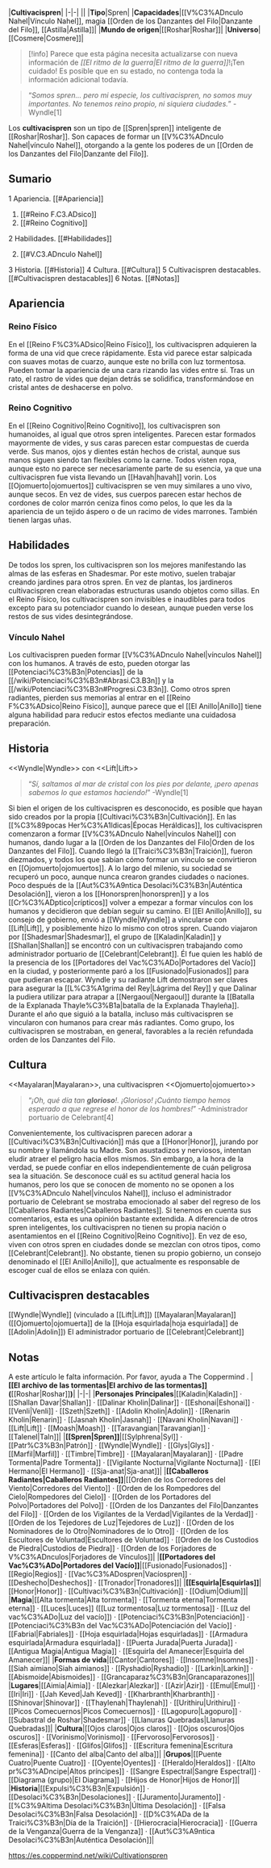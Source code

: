 

|**Cultivacispren**|
|-|-|
||
|**Tipo**|Spren|
|**Capacidades**|[[V%C3%ADnculo Nahel\|Vínculo Nahel]], magia [[Orden de los Danzantes del Filo\|Danzante del Filo]], [[Astilla\|Astilla]]|
|**Mundo de origen**|[[Roshar\|Roshar]]|
|**Universo**|[[Cosmere\|Cosmere]]|

> [!info] Parece que esta página necesita actualizarse con nueva información de *[[El ritmo de la guerra\|El ritmo de la guerra]]*!¡Ten cuidado! Es posible que en su estado, no contenga toda la información adicional todavía.

>“*Somos spren... pero mi especie, los cultivacispren, no somos muy importantes. No tenemos reino propio, ni siquiera ciudades.*”
\-Wyndle[1]


Los **cultivacispren** son un tipo de [[Spren\|spren]] inteligente de [[Roshar\|Roshar]]. Son capaces de formar un [[V%C3%ADnculo Nahel\|vínculo Nahel]], otorgando a la gente los poderes de un [[Orden de los Danzantes del Filo\|Danzante del Filo]].

## Sumario

1 Apariencia. [[#Apariencia]] 

1. [[#Reino F.C3.ADsico]] 
1. [[#Reino Cognitivo]] 


2 Habilidades. [[#Habilidades]] 

2. [[#V.C3.ADnculo Nahel]] 


3 Historia. [[#Historia]] 
4 Cultura. [[#Cultura]] 
5 Cultivacispren destacables. [[#Cultivacispren destacables]] 
6 Notas. [[#Notas]] 


## Apariencia
### Reino Físico
En el [[Reino F%C3%ADsico\|Reino Físico]], los cultivacispren adquieren la forma de una vid que crece rápidamente. Esta vid parece estar salpicada con suaves motas de cuarzo, aunque este no brilla con luz tormentosa. Pueden tomar la apariencia de una cara rizando las vides entre sí. Tras un rato, el rastro de vides que dejan detrás se solidifica, transformándose en cristal antes de deshacerse en polvo.

### Reino Cognitivo
En el [[Reino Cognitivo\|Reino Cognitivo]], los cultivacispren son humanoides, al igual que otros spren inteligentes. Parecen estar formados mayormente de vides, y sus caras parecen estar compuestas de cuerda verde. Sus manos, ojos y dientes están hechos de cristal, aunque sus manos siguen siendo tan flexibles como la carne.
Todos visten ropa, aunque esto no parece ser necesariamente parte de su esencia, ya que una cultivacispren fue vista llevando un [[Havah\|havah]] vorin.
Los [[Ojomuerto\|ojomuertos]] cultivacispren se ven muy similares a uno vivo, aunque secos. En vez de vides, sus cuerpos parecen estar hechos de cordones de color marrón ceniza finos como pelos, lo que les da la apariencia de un tejido áspero o de un racimo de vides marrones. También tienen largas uñas.

## Habilidades
De todos los spren, los cultivacispren son los mejores manifestando las almas de las esferas en Shadesmar. Por este motivo, suelen trabajar creando jardines para otros spren. En vez de plantas, los jardineros cultivacispren crean elaboradas estructuras usando objetos como sillas.
En el Reino Físico, los cultivacispren son invisibles e inaudibles para todos excepto para su potenciador cuando lo desean, aunque pueden verse los restos de sus vides desintegrándose.

### Vínculo Nahel
Los cultivacispren pueden formar [[V%C3%ADnculo Nahel\|vínculos Nahel]] con los humanos. A través de esto, pueden otorgar las [[Potenciaci%C3%B3n\|Potencias]] de la [[/wiki/Potenciaci%C3%B3n#Abrasi.C3.B3n]] y la [[/wiki/Potenciaci%C3%B3n#Progresi.C3.B3n]]. Como otros spren radiantes, pierden sus memorias al entrar en el [[Reino F%C3%ADsico\|Reino Físico]], aunque parece que el [[El Anillo\|Anillo]] tiene alguna habilidad para reducir estos efectos mediante una cuidadosa preparación.

## Historia
  <<Wyndle\|Wyndle>> con <<Lift\|Lift>>
>“*Sí, saltamos al mar de cristal con los pies por delante, ¡pero apenas sabemos lo que estamos haciendo!*”
\-Wyndle[1]


Si bien el origen de los cultivacispren es desconocido, es posible que hayan sido creados por la propia [[Cultivaci%C3%B3n\|Cultivación]]. En las [[%C3%89pocas Her%C3%A1ldicas\|Épocas Heráldicas]], los cultivacispren comenzaron a formar [[V%C3%ADnculo Nahel\|vínculos Nahel]] con humanos, dando lugar a la [[Orden de los Danzantes del Filo\|Orden de los Danzantes del Filo]]. Cuando llegó la [[Traici%C3%B3n\|Traición]], fueron diezmados, y todos los que sabían cómo formar un vínculo se convirtieron en [[Ojomuerto\|ojomuertos]]. A lo largo del milenio, su sociedad se recuperó un poco, aunque nunca crearon grandes ciudades o naciones.
Poco después de la [[Aut%C3%A9ntica Desolaci%C3%B3n\|Auténtica Desolación]], vieron a los [[Honorspren\|honorspren]] y a los [[Cr%C3%ADptico\|crípticos]] volver a empezar a formar vínculos con los humanos y decidieron que debían seguir su camino. El [[El Anillo\|Anillo]], su consejo de gobierno, envió a [[Wyndle\|Wyndle]] a vincularse con [[Lift\|Lift]], y posiblemente hizo lo mismo con otros spren.
Cuando viajaron por [[Shadesmar\|Shadesmar]], el grupo de [[Kaladin\|Kaladin]] y [[Shallan\|Shallan]] se encontró con un cultivacispren trabajando como administrador portuario de [[Celebrant\|Celebrant]]. Él fue quien les habló de la presencia de los [[Portadores del Vac%C3%ADo\|Portadores del Vacío]] en la ciudad, y posteriormente paró a los [[Fusionado\|Fusionados]] para que pudieran escapar. Wyndle y su radiante Lift demostraron ser claves para asegurar la [[L%C3%A1grima del Rey\|Lágrima del Rey]] y que Dalinar la pudiera utilizar para atrapar a [[Nergaoul\|Nergaoul]] durante la [[Batalla de la Explanada Thayle%C3%B1a\|batalla de la Explanada Thayleña]].
Durante el año que siguió a la batalla, incluso más cultivacispren se vincularon con humanos para crear más radiantes. Como grupo, los cultivacispren se mostraban, en general, favorables a la recién refundada orden de los Danzantes del Filo.

## Cultura
  <<Mayalaran\|Mayalaran>>, una cultivacispren <<Ojomuerto\|ojomuerto>>
>“*¡Oh, qué día tan **glorioso**!. ¡Glorioso! ¡Cuánto tiempo hemos esperado a que regrese el honor de los hombres!*”
\-Administrador portuario de Celebrant[4]


Convenientemente, los cultivacispren parecen adorar a [[Cultivaci%C3%B3n\|Cultivación]] más que a [[Honor\|Honor]], jurando por su nombre y llamándola su Madre. Son asustadizos y nerviosos, intentan eludir atraer el peligro hacia ellos mismos. Sin embargo, a la hora de la verdad, se puede confiar en ellos independientemente de cuán peligrosa sea la situación.
Se desconoce cuál es su actitud general hacia los humanos, pero los que se conocen de momento no se oponen a los [[V%C3%ADnculo Nahel\|vínculos Nahel]], incluso el administrador portuario de Celebrant se mostraba emocionado al saber del regreso de los [[Caballeros Radiantes\|Caballeros Radiantes]]. Si tenemos en cuenta sus comentarios, esta es una opinión bastante extendida.
A diferencia de otros spren inteligentes, los cultivacispren no tienen su propia nación o asentamientos en el [[Reino Cognitivo\|Reino Cognitivo]]. En vez de eso, viven con otros spren en ciudades donde se mezclan con otros tipos, como [[Celebrant\|Celebrant]]. No obstante, tienen su propio gobierno, un consejo denominado el [[El Anillo\|Anillo]], que actualmente es responsable de escoger cual de ellos se enlaza con quién.

## Cultivacispren destacables
[[Wyndle\|Wyndle]] (vinculado a [[Lift\|Lift]])
[[Mayalaran\|Mayalaran]] ([[Ojomuerto\|ojomuerta]] de la [[Hoja esquirlada\|hoja esquirlada]] de [[Adolin\|Adolin]])
El administrador portuario de [[Celebrant\|Celebrant]]
## Notas

A este artículo le falta información. Por favor, ayuda a The Coppermind .
|**[[El archivo de las tormentas\|El archivo de las tormentas]] (**[[Roshar\|Roshar]]**)**|
|-|-|
|**Personajes Principales**|[[Kaladin\|Kaladin]] · [[Shallan Davar\|Shallan]] · [[Dalinar Kholin\|Dalinar]] · [[Eshonai\|Eshonai]] · [[Venli\|Venli]] · [[Szeth\|Szeth]] · [[Adolin Kholin\|Adolin]] · [[Renarin Kholin\|Renarin]] · [[Jasnah Kholin\|Jasnah]] · [[Navani Kholin\|Navani]] · [[Lift\|Lift]] · [[Moash\|Moash]] · [[Taravangian\|Taravangian]] · [[Talenel\|Taln]]|
|**[[Spren\|Spren]]**|[[Sylphrena\|Syl]] · [[Patr%C3%B3n\|Patrón]] · [[Wyndle\|Wyndle]] · [[Glys\|Glys]] · [[Marfil\|Marfil]] · [[Timbre\|Timbre]] · [[Mayalaran\|Mayalaran]] · [[Padre Tormenta\|Padre Tormenta]] · [[Vigilante Nocturna\|Vigilante Nocturna]] · [[El Hermano\|El Hermano]] · [[Sja-anat\|Sja-anat]]|
|**[[Caballeros Radiantes\|Caballeros Radiantes]]**|[[Orden de los Corredores del Viento\|Corredores del Viento]] · [[Orden de los Rompedores del Cielo\|Rompedores del Cielo]] · [[Orden de los Portadores del Polvo\|Portadores del Polvo]] · [[Orden de los Danzantes del Filo\|Danzantes del Filo]] · [[Orden de los Vigilantes de la Verdad\|Vigilantes de la Verdad]] · [[Orden de los Tejedores de Luz\|Tejedores de Luz]] · [[Orden de los Nominadores de lo Otro\|Nominadores de lo Otro]] · [[Orden de los Escultores de Voluntad\|Escultores de Voluntad]] · [[Orden de los Custodios de Piedra\|Custodios de Piedra]] · [[Orden de los Forjadores de V%C3%ADnculos\|Forjadores de Vínculos]]|
|**[[Portadores del Vac%C3%ADo\|Portadores del Vacío]]**|[[Fusionado\|Fusionados]] · [[Regio\|Regios]] · [[Vac%C3%ADospren\|Vacíospren]] · [[Deshecho\|Deshechos]] · [[Tronador\|Tronadores]]|
|**[[Esquirla\|Esquirlas]]**|[[Honor\|Honor]] · [[Cultivaci%C3%B3n\|Cultivación]] · [[Odium\|Odium]]|
|**Magia**|[[Alta tormenta\|Alta tormenta]] · [[Tormenta eterna\|Tormenta eterna]] · [[Luces\|Luces]] ([[Luz tormentosa\|Luz tormentosa]] · [[Luz del vac%C3%ADo\|Luz del vacío]]) · [[Potenciaci%C3%B3n\|Potenciación]] · [[Potenciaci%C3%B3n del Vac%C3%ADo\|Potenciación del Vacío]] · [[Fabrial\|Fabriales]] · [[Hoja esquirlada\|Hojas esquirladas]] · [[Armadura esquirlada\|Armadura esquirlada]] · [[Puerta Jurada\|Puerta Jurada]] · [[Antigua Magia\|Antigua Magia]] · [[Esquirla del Amanecer\|Esquirla del Amanecer]]|
|**Formas de vida**|[[Cantor\|Cantores]] · [[Insomne\|Insomnes]] · [[Siah aimiano\|Siah aimianos]] · [[Ryshadio\|Ryshadio]] · [[Larkin\|Larkin]] · [[Abismoide\|Abismoides]] · [[Grancaparaz%C3%B3n\|Grancaparazones]]|
|**Lugares**|[[Aimia\|Aimia]] · [[Alezkar\|Alezkar]] · [[Azir\|Azir]] · [[Emul\|Emul]] · [[Iri\|Iri]] · [[Jah Keved\|Jah Keved]] · [[Kharbranth\|Kharbranth]] · [[Shinovar\|Shinovar]] · [[Thaylenah\|Thaylenah]] · [[Urithiru\|Urithiru]] · [[Picos Comecuernos\|Picos Comecuernos]] · [[Lagopuro\|Lagopuro]] · [[Subastral de Roshar\|Shadesmar]] · [[Llanuras Quebradas\|Llanuras Quebradas]]|
|**Cultura**|[[Ojos claros\|Ojos claros]] · [[Ojos oscuros\|Ojos oscuros]] · [[Vorinismo\|Vorinismo]] · [[Fervoroso\|Fervorosos]] · [[Esferas\|Esferas]] · [[Glifos\|Glifos]] · [[Escritura femenina\|Escritura femenina]] · [[Canto del alba\|Canto del alba]]|
|**Grupos**|[[Puente Cuatro\|Puente Cuatro]] · [[Oyente\|Oyentes]] · [[Heraldo\|Heraldos]] · [[Alto pr%C3%ADncipe\|Altos príncipes]] · [[Sangre Espectral\|Sangre Espectral]] · [[Diagrama (grupo)\|El Diagrama]] · [[Hijos de Honor\|Hijos de Honor]]|
|**Historia**|[[Expulsi%C3%B3n\|Expulsión]] · [[Desolaci%C3%B3n\|Desolaciones]] · [[Juramento\|Juramento]] · [[%C3%9Altima Desolaci%C3%B3n\|Última Desolación]] · [[Falsa Desolaci%C3%B3n\|Falsa Desolación]] · [[D%C3%ADa de la Traici%C3%B3n\|Día de la Traición]] · [[Hierocracia\|Hierocracia]] · [[Guerra de la Venganza\|Guerra de la Venganza]] · [[Aut%C3%A9ntica Desolaci%C3%B3n\|Auténtica Desolación]]|



https://es.coppermind.net/wiki/Cultivationspren